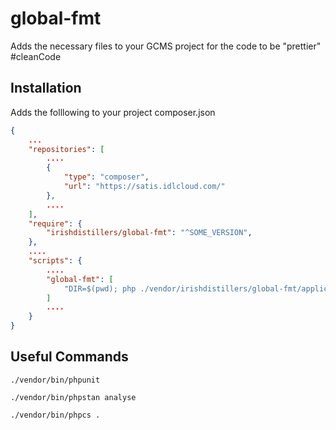 # global-fmt
Adds the necessary files to your GCMS project for the code to be "prettier" #cleanCode


## Installation
Adds the folllowing to your project composer.json

```json
{
	...
	"repositories": [
		....
		{
			"type": "composer",
			"url": "https://satis.idlcloud.com/"
		},
		....
	],
	"require": {
		"irishdistillers/global-fmt": "^SOME_VERSION",
	},
    ....
	"scripts": {
		....
		"global-fmt": [
			"DIR=$(pwd); php ./vendor/irishdistillers/global-fmt/application.php scan $DIR",
		]
        ....
	}
}
```

## Useful Commands

`./vendor/bin/phpunit`

`./vendor/bin/phpstan analyse`

`./vendor/bin/phpcs .`

